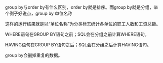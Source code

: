 group by与order by有什么区别，order by就是排序。而group by就是分组，举个例子好说点，group by 单位名称 

这样的运行结果就是以“单位名称”为分类标志统计各单位的职工人数和工资总额。

WHERE语句在GROUP BY语句之前；SQL会在分组之前计算WHERE语句。   

HAVING语句在GROUP BY语句之后；SQL会在分组之后计算HAVING语句。

group by会删掉重复的数据。